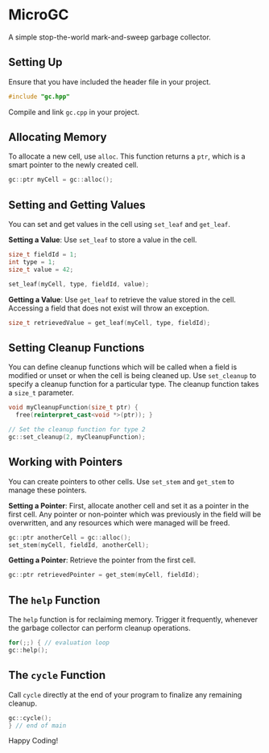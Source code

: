 # MicroGC

A simple stop-the-world mark-and-sweep garbage collector.

## Setting Up

Ensure that you have included the header file in your project.

```cpp
#include "gc.hpp"
```

Compile and link `gc.cpp` in your project.

## Allocating Memory

To allocate a new cell, use `alloc`. This function returns a `ptr`, which is a smart pointer to the newly created cell.

```cpp
gc::ptr myCell = gc::alloc();
```

## Setting and Getting Values

You can set and get values in the cell using `set_leaf` and `get_leaf`.

**Setting a Value**: Use `set_leaf` to store a value in the cell.

```cpp
size_t fieldId = 1;
int type = 1;
size_t value = 42;

set_leaf(myCell, type, fieldId, value);
```

**Getting a Value**: Use `get_leaf` to retrieve the value stored in the cell. Accessing a field that does not exist will throw an exception.

```cpp
size_t retrievedValue = get_leaf(myCell, type, fieldId);
```

## Setting Cleanup Functions

You can define cleanup functions which will be called when a field is modified or unset or when the cell is being cleaned up. Use `set_cleanup` to specify a cleanup function for a particular type. The cleanup function takes a `size_t` parameter.

```cpp
void myCleanupFunction(size_t ptr) {
  free(reinterpret_cast<void *>(ptr)); }

// Set the cleanup function for type 2
gc::set_cleanup(2, myCleanupFunction);
```

## Working with Pointers

You can create pointers to other cells. Use `set_stem` and `get_stem` to manage these pointers.

**Setting a Pointer**: First, allocate another cell and set it as a pointer in the first cell. Any pointer or non-pointer which was previously in the field will be overwritten, and any resources which were managed will be freed.

```cpp
gc::ptr anotherCell = gc::alloc();
set_stem(myCell, fieldId, anotherCell);
```

**Getting a Pointer**: Retrieve the pointer from the first cell.

```cpp
gc::ptr retrievedPointer = get_stem(myCell, fieldId);
```

## The `help` Function

The `help` function is for reclaiming memory. Trigger it frequently, whenever the garbage collector can perform cleanup operations.

```cpp
for(;;) { // evaluation loop
gc::help();
```

## The `cycle` Function

Call `cycle` directly at the end of your program to finalize any remaining cleanup.

```cpp
gc::cycle();
} // end of main
```

Happy Coding!
